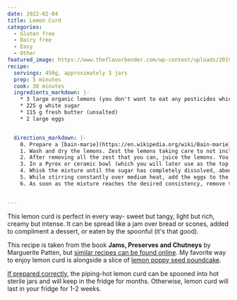 ```yaml
---
date: 2022-02-04
title: Lemon Curd
categories:
  - Gluten free
  - Dairy free
  - Easy
  - Other
featured_image: https://www.theflavorbender.com/wp-content/uploads/2019/07/Lemon-Curd-1456-780x1169.jpg
recipe:
  servings: 450g, approximately 3 jars
  prep: 5 minutes
  cook: 30 minutes
  ingredients_markdown: |-
    * 3 large organic lemons (you don't want to eat any pesticides which can soak into the peel)
    * 225 g white sugar
    * 115 g fresh butter (unsalted)
    * 2 large eggs


  directions_markdown: |-
    0. Prepare a [bain-marie](https://en.wikipedia.org/wiki/Bain-marie) AKA double boiler for later. Ideally, the top container will be a >1.5L heat-proof non-metal container (such as a ceramic or Pyrex bowl), as the lemon juice can sometimes acquire a metallic taste from metal pots
    1. Wash and dry the lemons. Zest the lemons taking care to not include any of the white pith, and try to grate the zest very finely. 
    2. After removing all the zest that you can, juice the lemons. You need ~70-75ml of juice, which is approximately 2 lemons' worth of juice.
    3. In a Pyrex or ceramic bowl (which you will later use as the top part of your bain-marie), combine the zest and sugar thoroughly to help grind the zest into even smaller pieces. Add the lemon juice and butter, and place the bowl into your bain-marie over low-medium heat.
    4. Whisk the mixture until the sugar has completely dissolved, about 5 minutes. In a separate container, beat the two eggs. 
    5. While stirring constantly over medium heat, add the eggs to the lemon-butter-sugar mixture little by little, and continue to whisk until it becomes the consistency of a hollandaise sauce, about 10 minutes. It is important to constantly stir, otherwise it will be chunky instead of creamy.
    6. As soon as the mixture reaches the desired consistency, remove the heat source by taking the bowl off of the bain marie and whisk for 30 more seconds. The lemon curd will thicken even more as it cools.


---
```

This lemon curd is perfect in every way- sweet but tangy, light but rich, creamy but intense. It can be spread like a jam over bread or scones, added to compliment a dessert, or eaten by the spoonful (it's that good).  

This recipe is taken from the book **Jams, Preserves and Chutneys** by Marguerite Patten, but [similar recipes can be found online](https://sallysbakingaddiction.com/how-to-make-lemon-curd/). My favorite way to enjoy lemon curd is alongside a slice of [lemon poppy seed poundcake](https://willblev.github.io/PCBakers/cakes/2022/02/05/lemon-poppy-seed-cake/). 

[If prepared correctly](https://practicalselfreliance.com/canning-lemon-curd/), the piping-hot lemon curd can be spooned into hot sterile jars and will keep in the fridge for months. Otherwise, lemon curd will last in your fridge for 1-2 weeks.
 
